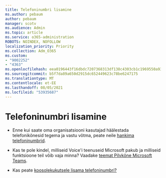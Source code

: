 ```yaml
---
title: Telefoninumbri lisamine
ms.author: pebaum
author: pebaum
manager: scotv
ms.audience: Admin
ms.topic: article
ms.service: o365-administration
ROBOTS: NOINDEX, NOFOLLOW
localization_priority: Priority
ms.collection: Adm_O365
ms.custom:
- "9002252"
- "4363"
ms.openlocfilehash: eea0196443f16dbdc7207368313df138c4303cb1c1969550a9302a35cc6ed2df
ms.sourcegitcommit: b5f7da89a650d2915dc652449623c78be6247175
ms.translationtype: MT
ms.contentlocale: et-EE
ms.lasthandoff: 08/05/2021
ms.locfileid: "53935687"
---
```

# <a name="add-phone-number"></a>Telefoninumbri lisamine

- Enne kui saate oma organisatsiooni kasutajad häälestada telefonikõnesid tegema ja vastu võtma, peate neile [hankima telefoninumbrid](https://docs.microsoft.com/MicrosoftTeams/manage-phone-numbers-for-your-organization/).

- Kas te pole kindel, milliseid Voice'i teenuseid Microsoft pakub ja milliseid funktsioone teil võib vaja minna? Vaadake [teemat Pilvkõne Microsoft Teams](https://docs.microsoft.com/MicrosoftTeams/cloud-voice-landing-page).

- Kas peate [koosolekukutsele lisama telefoninumbri?](https://docs.microsoft.com/MicrosoftTeams/set-the-phone-numbers-included-on-invites-in-teams)
